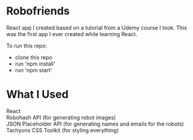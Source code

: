 # Robofriends
React app I created based on a tutorial from a Udemy course I took. This was the first app I ever created while learning React.

To run this repo:
- clone this repo
- run 'npm install'
- run 'npm start'

# What I Used
React <br>
Robohash API (for generating robot images) <br>
JSON Placeholder API (for generating names and emails for the robots) <br>
Tachyons CSS Toolkit (for styling everything) <br>
